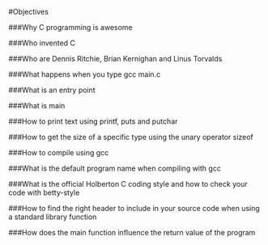 #Objectives 

###Why C programming is awesome

###Who invented C

###Who are Dennis Ritchie, Brian Kernighan and Linus Torvalds

###What happens when you type gcc main.c

###What is an entry point

###What is main

###How to print text using printf, puts and putchar

###How to get the size of a specific type using the unary operator sizeof

###How to compile using gcc

###What is the default program name when compiling with gcc

###What is the official Holberton C coding style and how to check your code with betty-style

###How to find the right header to include in your source code when using a standard library function

###How does the main function influence the return value of the program

